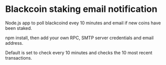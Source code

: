 # Blackcoin staking email notification

Node.js app to poll blackcoind evey 10 minutes and email if new coins have been staked.


npm install, then add your own RPC, SMTP server credentials and email address.

Default is set to check every 10 minutes and checks the 10 most recent transactions.
